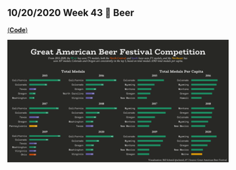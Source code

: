 ## 10/20/2020 Week 43 🍻 Beer
[(**Code**)](https://github.com/schmid07/TidyTuesday_Weekly_Data_Viz_Challenge/blob/main/Code/beer.r)

<p align = "center">
<img src = "2020_43.png" width = "900">
</p>



